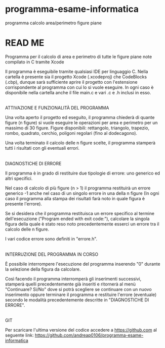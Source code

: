 # programma-esame-informatica
programma calcolo area/perimetro figure piane 

#####
# READ ME

Programma per il calcolo di area e perimetro di tutte le figure piane note compilato in C tramite Xcode

Il programma è eseguibile tramite qualsiasi IDE per linguaggio C. 
Nella cartella è presente sia il progetto Xcode (.xcodeproj) che CodeBlocks (.cbp), dunque sarà sufficiente aprire il progetto con l'estensione corrispondente al programma con cui lo si vuole eseguire. In ogni caso è disponibile nella cartella anche il file main.c e vari .c e .h inclusi in esso.


######
ATTIVAZIONE E FUNZIONALITÀ DEL PROGRAMMA

Una volta aperto il progetto ed eseguito, il programma chiederà di quante figure (n figure) si vuole eseguire le operazioni per area e perimetro per un massimo di 30 figure. 
Figure disponibili:  rettangolo, triangolo, trapezio, rombo, quadrato, cerchio, poligoni regolari (fino al dodecagono).

Una volta terminato il calcolo delle n figure scelte, il programma stamperà tutti i risultati con gli eventuali errori.


######
DIAGNOSTICHE DI ERRORE

Il programma è in grado di restituire due tipologie di errore:  uno generico ed altri specifici. 

Nel caso di calcolo di più figure (n > 1) il  programma restituirà un errore generico -1 anche nel caso di un singolo errore in una della n figure 
(In ogni caso il programma alla stampa dei risultati farà noto in quale figura è presente l'errore). 

Se si desidera che il programma restituisca un errore specifico al termine dell'esecuzione ("Program ended with exit code:"), calcolare la singola figura della quale è stato reso noto precedentemente esserci un errore tra il calcolo delle n figure.

I vari codice errore sono definiti in "errore.h".


######
INTERRUZIONE DEL PROGRAMMA IN CORSO

È possibile interrompere l'esecuzione del programma inserendo "0" durante la selezione della figura da calcolare.

Così facendo il programma interromperà gli inserimenti successivi, stamperà quelli precedentemente già inseriti e ritornerà al menù "Continuare? Sì/No" dove si potrà scegliere se continuare con un nuovo inserimento oppure terminare il programma e restituire l'errore (eventuale) secondo le modalità precedentemente descritte in "DIAGNOSTICHE DI ERRORE".


######
GIT

Per scaricare l'ultima versione del codice accedere a https://github.com al seguente link: 
https://github.com/andreap0106/programma-esame-informatica
